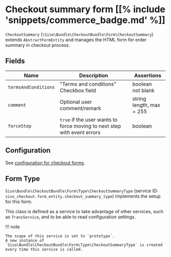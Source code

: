 # Checkout summary form [[% include 'snippets/commerce_badge.md' %]]

`CheckoutSummary` (`\Siso\Bundle\CheckoutBundle\Form\CheckoutSummary`) extends `AbstractFormEntity`
and manages the HTML form for order summary in checkout process.

## Fields

|Name|Description|Assertions|
|--- |--- |--- |
|`termsAndConditions`|"Terms and conditions" Checkbox field|boolean</br>not blank|
|`comment`|Optional user comment/remark|string</br>length, max = 255|
|`forceStep`|`true` if the user wants to force moving to next step with event errors|boolean|

## Configuration

See [configuration for checkout forms](configuration_for_checkout_forms.md).

## Form Type

`Siso\Bundle\CheckoutBundle\Form\Type\CheckoutSummaryType`
(service ID: `siso_checkout.form_entity.checkout_summary_type`)
implements the setup for this form.

This class is defined as a service to take advantage of other services, such as `TransService`,
and to be able to read configuration settings.

!!! note

    The scope of this service is set to `prototype`.
    A new instance of  `Siso\Bundle\CheckoutBundle\Form\Type\CheckoutSummaryType` is created every time this service is called.
